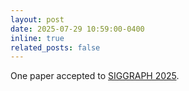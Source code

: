 ```yaml
---
layout: post
date: 2025-07-29 10:59:00-0400
inline: true
related_posts: false
---
```


One paper accepted to <a href="https://dl.acm.org/doi/10.1145/3731429">SIGGRAPH 2025</a>.